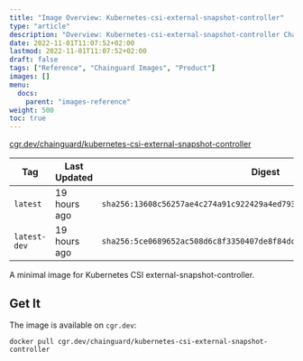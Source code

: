 ```yaml
---
title: "Image Overview: Kubernetes-csi-external-snapshot-controller"
type: "article"
description: "Overview: Kubernetes-csi-external-snapshot-controller Chainguard Image"
date: 2022-11-01T11:07:52+02:00
lastmod: 2022-11-01T11:07:52+02:00
draft: false
tags: ["Reference", "Chainguard Images", "Product"]
images: []
menu:
  docs:
    parent: "images-reference"
weight: 500
toc: true
---
```


[cgr.dev/chainguard/kubernetes-csi-external-snapshot-controller](https://github.com/chainguard-images/images/tree/main/images/kubernetes-csi-external-snapshot-controller)

| Tag          | Last Updated | Digest                                                                    |
|--------------|--------------|---------------------------------------------------------------------------|
| `latest`     | 19 hours ago | `sha256:13608c56257ae4c274a91c922429a4ed793a06a3011d4d69ba948a065734780e` |
| `latest-dev` | 19 hours ago | `sha256:5ce0689652ac508d6c8f3350407de8f84dc7f954802a19e5a46d719b18560ed5` |



A minimal image for Kubernetes CSI external-snapshot-controller.

## Get It

The image is available on `cgr.dev`:

```
docker pull cgr.dev/chainguard/kubernetes-csi-external-snapshot-controller
```
